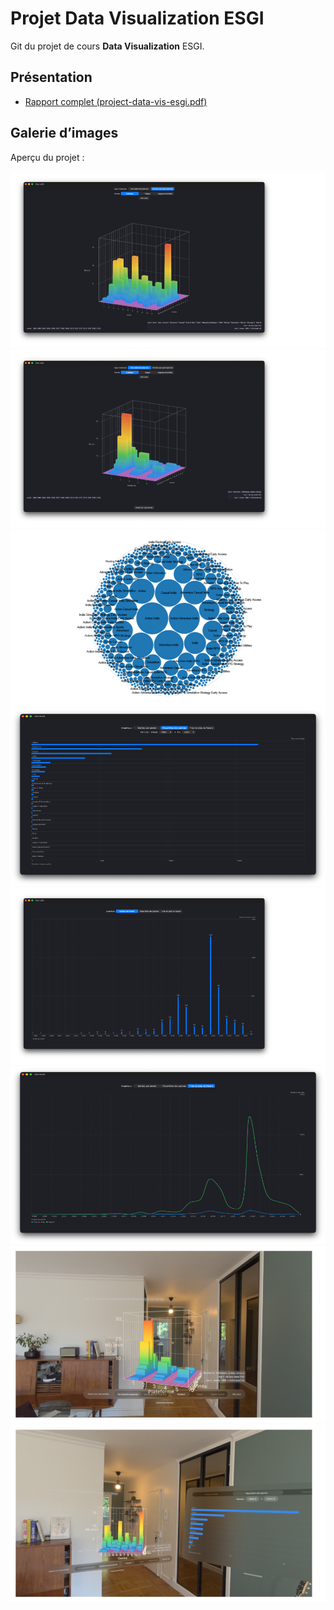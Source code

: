 # Projet Data Visualization ESGI

Git du projet de cours **Data Visualization** ESGI.

## Présentation

- [Rapport complet (project-data-vis-esgi.pdf)](./project-data-vis-esgi.pdf)

## Galerie d’images

Aperçu du projet :

[![image-1](./Projet-Data-Vis-1.png)](./Projet-Data-Vis-1.png)
[![image-2](./Projet-Data-Vis-2.png)](./Projet-Data-Vis-2.png)
[![image-3](./Projet-Data-Vis-3.png)](./Projet-Data-Vis-3.png)
[![image-4](./Projet-Data-Vis-4.png)](./Projet-Data-Vis-4.png)
[![image-5](./Projet-Data-Vis-5.png)](./Projet-Data-Vis-5.png)
[![image-6](./Projet-Data-Vis-6.png)](./Projet-Data-Vis-6.png)
[![image-7](./Projet-Data-Vis-7.png)](./Projet-Data-Vis-7.png)
[![image-8](./Projet-Data-Vis-8.png)](./Projet-Data-Vis-8.png)

